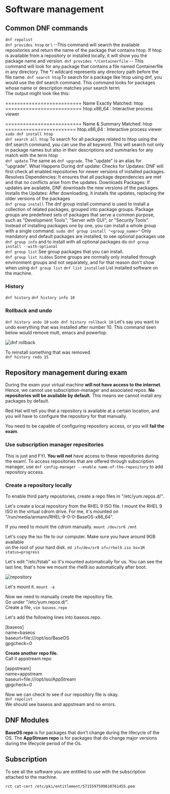 # Software management

## Common DNF commands

``dnf repolist`` \
``dnf provides htop`` or  \ --This command will search the available repositories and return the name of the package that contains htop. If htop is available from a repository or installed locally, it will show you the package name and version.
``dnf provides */Containerfile`` -- This command will look for any package that contains a file named Containerfile in any directory. The */ wildcard represents any directory path before the file name.
``dnf search htop``To search for a package like htop using dnf, you would use the dnf search command. This command looks for packages whose name or description matches your search term\  
The output might look like this:


========================== Name Exactly Matched: htop ==========================
htop.x86_64 : Interactive process viewer

========================== Name & Summary Matched: htop ========================
htop.x86_64 : Interactive process viewer \
``sudo dnf install htop`` \
``dnf search all htop`` To search for all packages related to htop using the dnf search command, you can use the all keyword. This will search not only in package names but also in their descriptions and summaries for any match with the term htop \
``dnf update`` The same as ``dnf upgrade``. The "update" is an alias for "upgrade".
What Happens During dnf update:
Checks for Updates: DNF will first check all enabled repositories for newer versions of installed packages.
Resolves Dependencies: It ensures that all package dependencies are met and that no conflicts arise from the updates.
Downloads Packages: If updates are available, DNF downloads the new versions of the packages.
Installs the Updates: After downloading, it installs the updates, replacing the older versions of the packages \
``dnf group install`` The dnf group install command is used to install a collection of related packages, grouped into package groups. Package groups are predefined sets of packages that serve a common purpose, such as "Development Tools", "Server with GUI", or "Security Tools". Instead of installing packages one by one, you can install a whole group with a single command. ``sudo dnf group install "<group_name>"`` Only mandatory and default packages are installed, to see optional packages use ``dnf group info`` and to install with all optional packages do ``dnf group install --with-optional`` \
``dnf group list`` See group packages that you can install. \
``dnf group list hidden`` Some groups are normally only installed through environment groups and not separately, and for that reason don't show when using ``dnf group list``
``dnf list installed`` List installed software on the machine.

### History
``dnf history``
``dnf history info 10`` 

### Rollback and undo
``dnf history undo 10``
``sudo dnf history rollback 10`` Let's say you want to undo everything that was installed after number 10. This command seen below would remove mutt, emacs and powertop.

![dnf rollback](pictures/rollback.png)

To reinstall something that was removed. \
``dnf history redo 15``

## Repository management during exam

During the exam your virtual machine **will not have access to the internet**. Hence, we cannot use subscription-manager and associated repos. **No repositories will be available by default**. This means we cannot install any packages by default.

Red Hat will tell you that a repository is available at a certain location, and you will have to configure the repository for that manually.

You need to be capable of configuring repository access, or you will **fail the exam**.

### Use subscription manager repositories
This is just and FYI. **You will not** have access to these repositories during the exam!.
To access repositories that are offered through subscription manager, use ``dnf config-manager --enable name-of-the-repository`` to add repository access.

### Create a repository locally
To enable third party repositories, create a repo files in "/etc/yum.repos.d/". 

Let's create a local repository from the RHEL 9 ISO file.
I mount the RHEL 9 ISO in the virtual cdrom drive.
For me, it's mounted on "/run/media/armann/RHEL-9-0-0-BaseOS-x86_64".

If you need to mount the cdrom manually. ``mount /dev/sr0 /mnt``

Let's copy the iso file to our computer. Make sure you have around 9GB available            
on the root of your hard disk. ``dd if=/dev/sr0 of=/rhel9.iso bs=1M status=progress``

Let's edit "/etc/fstab" so it's mounted automatically for us. You can see the last line, that's how we mount the rhel9.iso automatically after boot.

![repository](pictures/repo.png)

Let's mount it.  ``mount -a``

Now we need to manually create the repository file. \
Go under "/etc/yum.repos.d/". \
Create a file, ``vim baseos.repo``

Let's add the following lines into baseos.repo.

[baseos] \
name=baseos \
baseurl=file:///opt/iso/BaseOS \
gpgcheck=0

**Create another repo file.** \
Call it appstream.repo

[appstream] \
name=appstream \
baseurl=file:///opt/iso/AppStream \
gpgcheck=0 

Now we can check to see if our repository file is okay. \
``dnf repolist`` \
We should see baseos and appstream and no errors.

## DNF Modules

**BaseOS repo** is for packages that don't change during the lifecycle of the OS.
The **AppStream repo** is for packages that do change major versions during
the lifecycle period of the Os.

## Subscription

To see all the software you are entitled to use with the subscription attached to the machine.

``rct cat-cert /etc/pki/entitlement/5715597599610761455.pem``

